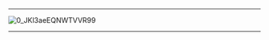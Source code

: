 ------------------------------------------------------------------------------------------------------------------------------
![0_JKl3aeEQNWTVVR99](https://github.com/erent8/Scroll-Build-Bootcamp/assets/86615310/3c5601dc-a2ce-4a33-afa0-43884233f3ce) 
                                                                                                                           
------------------------------------------------------------------------------------------------------------------------------
